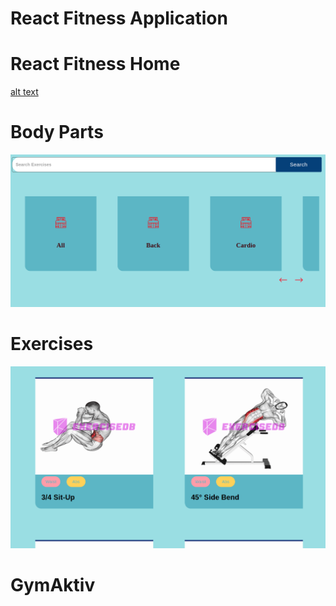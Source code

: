 # React Fitness Application
# React Fitness Home
[alt text](https://github.com/jyoti-codes/GymAktiv/blob/main/screenshots/gymactive_ss_1.png?raw=true)
# Body Parts
![alt text](https://github.com/jyoti-codes/GymAktiv/blob/main/screenshots/bodypartlist.png?raw=true)
# Exercises
![alt text](https://github.com/jyoti-codes/GymAktiv/blob/main/screenshots/gymactive_ss_3.png?raw=true)

# GymAktiv
